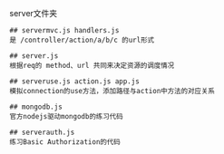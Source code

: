 server文件夹

	## servermvc.js handlers.js
	是 /controller/action/a/b/c 的url形式

	## server.js
	根据req的 method、url 共同来决定资源的调度情况

	## serveruse.js action.js app.js
	模拟connection的use方法，添加路径与action中方法的对应关系

	## mongodb.js 
	官方nodejs驱动mongodb的练习代码

	## serverauth.js
	练习Basic Authorization的代码